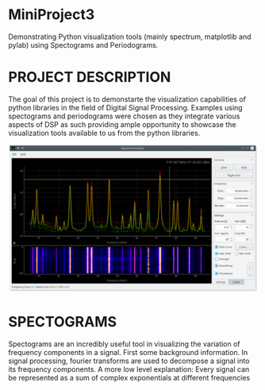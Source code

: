 # MiniProject3
Demonstrating Python visualization tools (mainly spectrum, matplotlib and pylab) using Spectograms and Periodograms.

# PROJECT DESCRIPTION
The goal of this project is to demonstarte the visualization capabilities of python libraries in the field of Digital Signal Processing. Examples using spectograms and periodograms were chosen as they integrate various aspects of DSP as such providing ample opportunity to showcase the visualization tools available to us from the python libraries.

![Screenshot](Screenshot.png)


# SPECTOGRAMS
Spectograms are an incredibly useful tool in visualizing the variation of frequency components in a signal. First some background information. In signal processing, fourier transforms are used to decompose a signal into its frequency components. A more low level explanation: Every signal can be represented as a sum of complex exponentials at different frequencies
